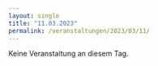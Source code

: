 ```yaml
---
layout: single
title: "11.03.2023"
permalink: /veranstaltungen/2023/03/11/
---
```


Keine Veranstaltung an diesem Tag.
